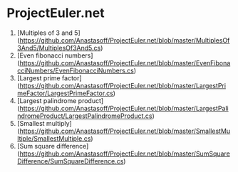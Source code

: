 ProjectEuler.net
================

  1.  [Multiples of 3 and 5] (https://github.com/Anastasoff/ProjectEuler.net/blob/master/MultiplesOf3And5/MultiplesOf3And5.cs)
  2.  [Even fibonacci numbers] (https://github.com/Anastasoff/ProjectEuler.net/blob/master/EvenFibonacciNumbers/EvenFibonacciNumbers.cs)
  3.  [Largest prime factor] (https://github.com/Anastasoff/ProjectEuler.net/blob/master/LargestPrimeFactor/LargestPrimeFactor.cs)
  4.  [Largest palindrome product] (https://github.com/Anastasoff/ProjectEuler.net/blob/master/LargestPalindromeProduct/LargestPalindromeProduct.cs)
  5.  [Smallest multiply] (https://github.com/Anastasoff/ProjectEuler.net/blob/master/SmallestMultiple/SmallestMultiple.cs)
  6.  [Sum square difference] (https://github.com/Anastasoff/ProjectEuler.net/blob/master/SumSquareDifference/SumSquareDifference.cs)
